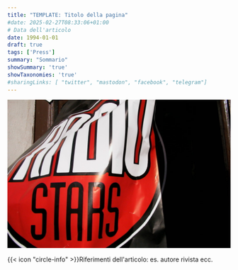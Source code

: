```yaml
---
title: "TEMPLATE: Titolo della pagina"
#date: 2025-02-27T08:33:06+01:00
# Data dell'articolo
date: 1994-01-01
draft: true
tags: ['Press']
summary: "Sommario"
showSummary: 'true'
showTaxonomies: 'true'
#sharingLinks: [ "twitter", "mastodon", "facebook", "telegram"]
---
```

![Articolo P1](featured.jpg)

{{< icon "circle-info" >}}Riferimenti dell'articolo: es. autore rivista ecc.

